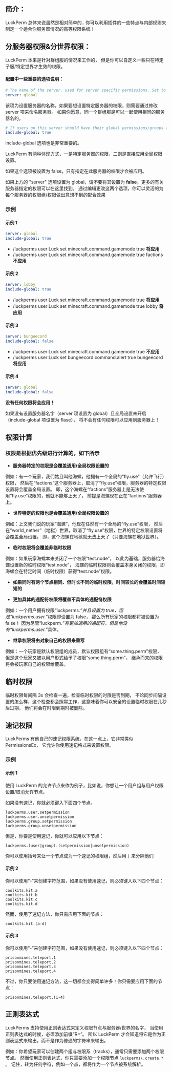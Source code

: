 ## 简介：

LuckPerm 总体来说虽然是相对简单的..
你可以利用插件的一些特点与内部规则来制定一个适合你服务器情况的高等权限系统！

## 分服务器权限&分世界权限：

LuckPerm 本来是针对群组服的情况来工作的，
但是你可以自定义一些只在特定子服/特定世界才生效的权限。

#### 配置中一些重要的选项说明：

```yml
# The name of the server, used for server specific permissions. Set to 'global' to disable.
server: global
```

该项为设置服务器的名称，如果要想设置特定服务器的权限，则需要通过修改 server 项来命名服务器。
如果你愿意，同一个群组服是可以一起使用相同的服务器名的。

```yml
# If users on this server should have their global permissions/groups applied.
include-global: true
```

include-global 选项也是非常重要的。

LuckPerm 有两种体现方式，一是特定服务器的权限，二则是直接应用全局权限设置。

如果这个选项被设置为 false，只有指定在此服务器的权限才会被应用。

如果上方的 "server" 选项设置为 global，请不要将其设置为 **false**。更多的有关服务器指定的权限可以在这里找到。
通过编辑更改这两个选项，你可以灵活的为每个服务器的权限组/权限做出意想不到的配合效果

### 示例

#### 示例 1

```yml
server: global
include-global: true
```

- /luckperms user Luck set minecraft.command.gamemode true **将应用**
- /luckperms user Luck set minecraft.command.gamemode true factions **不应用**

#### 示例 2

```yml
server: lobby
include-global: true
```

- /luckperms user Luck set minecraft.command.gamemode true **将应用**
- /luckperms user Luck set minecraft.command.gamemode true lobby **将应用**

#### 示例 3

```yml
server: bungeecord
include-global: false
```

- /luckperms user Luck set minecraft.command.gamemode true **不应用**
- /luckperms user Luck set bungeecord.command.alert true bungeecord **将应用**

#### 示例 4

```yml
server: global
include-global: false
```

**没有任何权限将会应用！**

如果没有设置服务器名字（server 项设置为 global）且全局设置未开启（include-global 项设置为 flase），
将不会有任何权限可以应用到服务器上！

## 权限计算

### 权限是根据优先级进行计算的，如下所示

- **服务器特定的权限是会覆盖通用/全局权限设置的**

例如：有一个玩家，我们姑且叫他海螺，他拥有一个全局的“fly.use”（允许飞行）权限，
然后在“factions”这个服务器上，取消了“fly.use”权限，服务器的特定权限设置将会覆盖全局设置。
即，这个海螺在“factions”服务器上是无法使用“fly.use”权限的，他就不能够上天了，
前提是海螺现在正在“factions”服务器上。

- **世界特定的权限也是会覆盖通用/全局权限设置的**

例如：上文我们说的玩家“海螺”，他现在任然有一个全局的“fly.use”权限，
然后在“world_nether”（地狱）世界，取消了“fly.use”权限，世界的特定权限设置将会覆盖全局设置。
即，这个海螺在地狱就无法上天了（只要海螺在地狱世界）。

- **临时权限将会覆盖非临时权限**

例如：如果玩家海螺本来关闭了一个权限“test.node”，
以此为基础，服务器给海螺设置新的临时权限“test.node”，
海螺的临时权限则会覆盖本身关闭的权限，即海螺会在特定时间（临时权限）获得“test.node”权限。

- **如果同时有两个节点相同、但时长不同的临时权限，时间较长的会覆盖时间较短的**

- **更加具体的通配符权限将覆盖不具体的通配符权限**

例如：一个用户拥有权限“luckperms._”并且设置为 true，但是“luckperms.user._”权限却设置为 false，
那么所有玩家的权限都将被设置为 false！
因为尽管“luckperm._”有更加通用的通配符，但是他没有“luckperms.user._”具体。

- **继承权限将由对象自己的权限来重写**

例如：一个玩家是默认权限组的成员，默认权限组有“some.thing.perm”权限，
但是这个玩家又被以用户形式给予了权限“some.thing.perm”，
继承而来的权限将会被玩家自己的权限给覆盖。

## 临时权限

临时权限每间隔 3s 会检查一遍，检查临时权限的时限是否到期，
不论同步间隔设置的怎么样，这个检查都会照常工作，这意味着你可以安全的设置临时权限在几秒后过期，
他们将会在时限到期时被删除。

## 速记权限

LuckPerms 有他自己的速记权限系统，在这一点上，它非常类似 PermissionsEx，
它允许你使用速记格式来设置权限。

### 示例

#### 示例 1

使用 LuckPerm 的允许节点来作为例子，比如说，你想让一个用户组与用户权限设置/取消允许节点，

如果没有速记，你就必须键入下面四个节点。

```
luckperms.user.setpermission
luckperms.user.unsetpermission
luckperms.group.setpermission
luckperms.group.unsetpermission
```

但是，你要是使用速记，你就可以应用以下节点：

`luckperms.(user|group).(setpermission|unsetpermission)`

你可以使用括号来让一个节点成为一个速记的权限组，然后用 `|` 来分隔他们

#### 示例 2

你可以使用“-”来创建字符范围，如果没有使用速记，则必须键入以下四个节点：

```
coolkits.kit.a
coolkits.kit.b
coolkits.kit.c
coolkits.kit.d
```

然而，使用了速记方法，你只需应用下面的节点：

`coolkits.kit.(a-d)`

#### 示例 3

你可以使用“-”来创建字符范围，如果没有使用速记，则必须键入以下四个节点：

```
prisonmines.teleport.1
prisonmines.teleport.2
prisonmines.teleport.3
prisonmines.teleport.4
```

不过，你只要使用速记方法，这一切都会变得简单许多！你只需要应用下面的节点：

`prisonmines.teleport.(1-4)`

## 正则表达式

LuckPerms 支持使用正则表达式来定义权限节点与服务器/世界的名字，
当使用正则表达式的时候，必须添加前缀“R=”。
所以 LuckPerm 才会知道将它是作为正则表达式来输出，而不是作为普通的字符串来输出。

例如：你希望玩家可以创建两个组与权限系（tracks），通常只需要添加两个权限节点。
然而使用正则表达式，你只需要添加一个权限节点 `luckperms\.create.*` 。
记住，转为任何字符，例如一个点，都将作为一个节点被系统解析。
